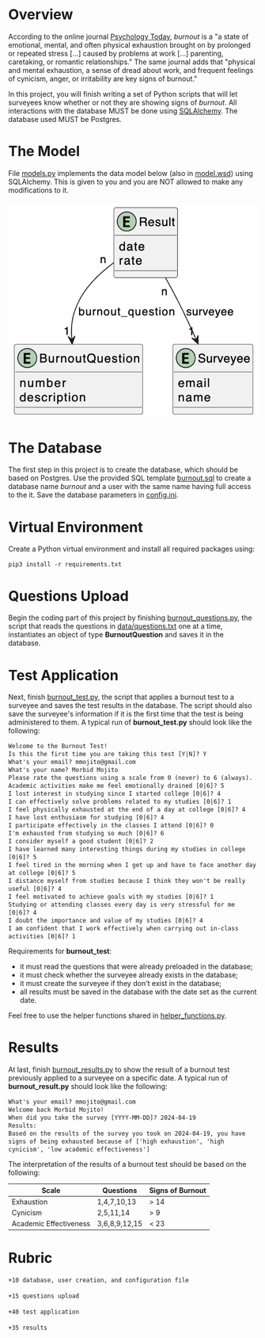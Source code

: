 # Overview

According to the online journal [Psychology Today](https://www.psychologytoday.com/), *burnout* is a "a state of emotional, mental, and often physical exhaustion brought on by prolonged or repeated stress [...] caused by problems at work [...] parenting, caretaking, or romantic relationships." The same journal adds that "physical and mental exhaustion, a sense of dread about work, and frequent feelings of cynicism, anger, or irritability are key signs of burnout."

In this project, you will finish writing a set of Python scripts that will let surveyees know whether or not they are showing signs of *burnout*. All interactions with the database MUST be done using [SQLAlchemy](https://www.sqlalchemy.org/). The database used MUST be Postgres. 

# The Model 

File [models.py](src/models.py) implements the data model below (also in [model.wsd](uml/model.wsd)) using SQLAlchemy. This is given to you and you are NOT allowed to make any modifications to it. 

![model](pics/pic1.png)

# The Database 

The first step in this project is to create the database, which should be based on Postgres. Use the provided SQL template [burnout.sql](src/burnout.sql) to create a database name *burnout* and a user with the same name having full access to the it. Save the database parameters in [config.ini](src/config.ini). 

# Virtual Environment

Create a Python virtual environment and install all required packages using: 

```
pip3 install -r requirements.txt
```

# Questions Upload

Begin the coding part of this project by finishing [burnout_questions.py](src/burnout_questions.py), the script that reads the questions in [data/questions.txt](data/questions.txt) one at a time, instantiates an object of type **BurnoutQuestion** and saves it in the database. 

# Test Application

Next, finish [burnout_test.py](src/burnout_test.py), the script that applies a burnout test to a surveyee and saves the test results in the database. The script should also save the surveyee's information if it is the first time that the test is being administered to them. A typical run of **burnout_test.py** should look like the following: 

```
Welcome to the Burnout Test!
Is this the first time you are taking this test [Y|N]? Y
What's your email? mmojito@gmail.com
What's your name? Morbid Mojito
Please rate the questions using a scale from 0 (never) to 6 (always).
Academic activities make me feel emotionally drained [0|6]? 5
I lost interest in studying since I started college [0|6]? 4
I can effectively solve problems related to my studies [0|6]? 1
I feel physically exhausted at the end of a day at college [0|6]? 4
I have lost enthusiasm for studying [0|6]? 4
I participate effectively in the classes I attend [0|6]? 0
I'm exhausted from studying so much [0|6]? 6
I consider myself a good student [0|6]? 2
I have learned many interesting things during my studies in college [0|6]? 5
I feel tired in the morning when I get up and have to face another day at college [0|6]? 5
I distance myself from studies because I think they won't be really useful [0|6]? 4
I feel motivated to achieve goals with my studies [0|6]? 1
Studying or attending classes every day is very stressful for me [0|6]? 4
I doubt the importance and value of my studies [0|6]? 4
I am confident that I work effectively when carrying out in-class activities [0|6]? 1
```

Requirements for **burnout_test**: 

* it must read the questions that were already preloaded in the database; 
* it must check whether the surveyee already exists in the database; 
* it must create the surveyee if they don't exist in the database; 
* all results must be saved in the database with the date set as the current date. 

Feel free to use the helper functions shared in [helper_functions.py](src/helper_functions.py).

# Results

At last, finish [burnout_results.py](src/burnout_results.py) to show the result of a burnout test previously applied to a surveyee on a specific date. A typical run of **burnout_result.py** should look like the following: 

```
What's your email? mmojito@gmail.com
Welcome back Morbid Mojito!
When did you take the survey [YYYY-MM-DD]? 2024-04-19
Results:
Based on the results of the survey you took on 2024-04-19, you have signs of being exhausted because of ['high exhaustion', 'high cynicism', 'low academic effectiveness']
```

The interpretation of the results of a burnout test should be based on the following: 

|Scale|Questions|Signs of Burnout|
|---|---|---|
|Exhaustion|1,4,7,10,13|> 14|
|Cynicism|2,5,11,14|> 9|
|Academic Effectiveness|3,6,8,9,12,15|< 23|

# Rubric 

```
+10 database, user creation, and configuration file

+15 questions upload

+40 test application 

+35 results 
```